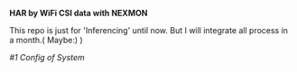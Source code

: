 **HAR by WiFi CSI data with NEXMON**

This repo is just for 'Inferencing' until now. 
But I will integrate all process in a month.( Maybe:) )

*#1 Config of System*

